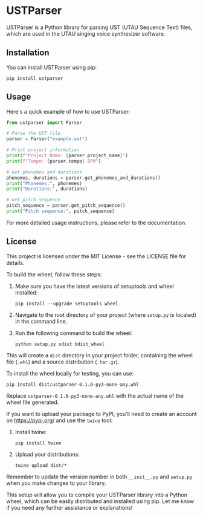 # USTParser

USTParser is a Python library for parsing UST (UTAU Sequence Text) files, which are used in the UTAU singing voice synthesizer software.

## Installation

You can install USTParser using pip:

```
pip install ustparser
```

## Usage

Here's a quick example of how to use USTParser:

```python
from ustparser import Parser

# Parse the UST file
parser = Parser("example.ust")

# Print project information
print(f"Project Name: {parser.project_name}")
print(f"Tempo: {parser.tempo} BPM")

# Get phonemes and durations
phonemes, durations = parser.get_phonemes_and_durations()
print("Phonemes:", phonemes)
print("Durations:", durations)

# Get pitch sequence
pitch_sequence = parser.get_pitch_sequence()
print("Pitch sequence:", pitch_sequence)
```

For more detailed usage instructions, please refer to the documentation.

## License

This project is licensed under the MIT License - see the LICENSE file for details.

To build the wheel, follow these steps:

1. Make sure you have the latest versions of setuptools and wheel installed:
   ```
   pip install --upgrade setuptools wheel
   ```

2. Navigate to the root directory of your project (where `setup.py` is located) in the command line.

3. Run the following command to build the wheel:
   ```
   python setup.py sdist bdist_wheel
   ```

This will create a `dist` directory in your project folder, containing the wheel file (`.whl`) and a source distribution (`.tar.gz`).

To install the wheel locally for testing, you can use:
```
pip install dist/ustparser-0.1.0-py3-none-any.whl
```

Replace `ustparser-0.1.0-py3-none-any.whl` with the actual name of the wheel file generated.

If you want to upload your package to PyPI, you'll need to create an account on https://pypi.org/ and use the `twine` tool:

1. Install twine:
   ```
   pip install twine
   ```

2. Upload your distributions:
   ```
   twine upload dist/*
   ```

Remember to update the version number in both `__init__.py` and `setup.py` when you make changes to your library.

This setup will allow you to compile your USTParser library into a Python wheel, which can be easily distributed and installed using pip. Let me know if you need any further assistance or explanations!
